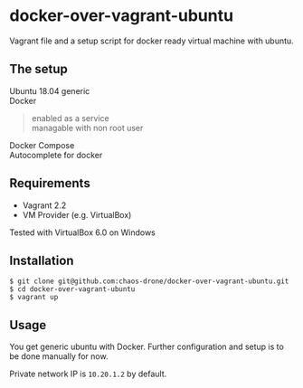 # docker-over-vagrant-ubuntu
Vagrant file and a setup script for docker ready virtual machine with ubuntu.

## The setup
Ubuntu 18.04 generic  
Docker  
>enabled as a service  
>managable with non root user  

Docker Compose  
Autocomplete for docker

## Requirements
* Vagrant 2.2
* VM Provider (e.g. VirtualBox)

Tested with VirtualBox 6.0 on Windows

## Installation

```
$ git clone git@github.com:chaos-drone/docker-over-vagrant-ubuntu.git
$ cd docker-over-vagrant-ubuntu
$ vagrant up
```

## Usage
You get generic ubuntu with Docker. Further configuration and setup is to be done manually for now.

Private network IP is `10.20.1.2` by default.
